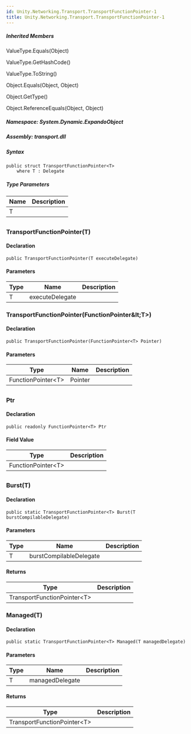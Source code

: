 ```yaml
---  
id: Unity.Networking.Transport.TransportFunctionPointer-1  
title: Unity.Networking.Transport.TransportFunctionPointer-1  
---
```


<div class="markdown level0 summary">

</div>

<div class="markdown level0 conceptual">

</div>

<div class="inheritedMembers">

##### Inherited Members

<div>

ValueType.Equals(Object)

</div>

<div>

ValueType.GetHashCode()

</div>

<div>

ValueType.ToString()

</div>

<div>

Object.Equals(Object, Object)

</div>

<div>

Object.GetType()

</div>

<div>

Object.ReferenceEquals(Object, Object)

</div>

</div>

##### **Namespace**: System.Dynamic.ExpandoObject

##### **Assembly**: transport.dll

##### Syntax

``` lang-csharp
public struct TransportFunctionPointer<T>
    where T : Delegate
```

##### Type Parameters

| Name | Description |
|------|-------------|
| T    |             |

## 

### TransportFunctionPointer(T)

<div class="markdown level1 summary">

</div>

<div class="markdown level1 conceptual">

</div>

#### Declaration

``` lang-csharp
public TransportFunctionPointer(T executeDelegate)
```

#### Parameters

| Type | Name            | Description |
|------|-----------------|-------------|
| T    | executeDelegate |             |

### TransportFunctionPointer(FunctionPointer\&lt;T&gt;)

<div class="markdown level1 summary">

</div>

<div class="markdown level1 conceptual">

</div>

#### Declaration

``` lang-csharp
public TransportFunctionPointer(FunctionPointer<T> Pointer)
```

#### Parameters

| Type                | Name    | Description |
|---------------------|---------|-------------|
| FunctionPointer&lt;T&gt; | Pointer |             |

## 

### Ptr

<div class="markdown level1 summary">

</div>

<div class="markdown level1 conceptual">

</div>

#### Declaration

``` lang-csharp
public readonly FunctionPointer<T> Ptr
```

#### Field Value

| Type                | Description |
|---------------------|-------------|
| FunctionPointer&lt;T&gt;|             |

## 

### Burst(T)

<div class="markdown level1 summary">

</div>

<div class="markdown level1 conceptual">

</div>

#### Declaration

``` lang-csharp
public static TransportFunctionPointer<T> Burst(T burstCompilableDelegate)
```

#### Parameters

| Type | Name                    | Description |
|------|-------------------------|-------------|
| T    | burstCompilableDelegate |             |

#### Returns

| Type                         | Description |
|------------------------------|-------------|
| TransportFunctionPointer&lt;T&gt;|             |

### Managed(T)

<div class="markdown level1 summary">

</div>

<div class="markdown level1 conceptual">

</div>

#### Declaration

``` lang-csharp
public static TransportFunctionPointer<T> Managed(T managedDelegate)
```

#### Parameters

| Type | Name            | Description |
|------|-----------------|-------------|
| T    | managedDelegate |             |

#### Returns

| Type                         | Description |
|------------------------------|-------------|
| TransportFunctionPointer&lt;T&gt; |             |
